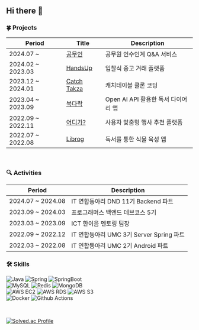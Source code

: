 ## Hi there 👋

### 🍀 Projects
|Period|Title|Description|
|---|---|---|
|2024.07 ~ |[공무인](https://github.com/dnd-side-project/dnd-11th-3-backend)|공무원 인수인계 Q&A 서비스|
|2024.02 ~ 2023.03|[HandsUp](https://github.com/Programmers-HandsUp/BE-handsup)|입찰식 중고 거래 플랫폼|
|2023.12 ~ 2024.01|[Catch Takza](https://github.com/dev-hooon/catchtable)|캐치테이블 클론 코딩|
|2023.04 ~ 2023.09|[북다락](https://github.com/BookDarak/Backend)|Open AI API 활용한 독서 다이어리 앱|
|2022.09 ~ 2022.11|[어디가?](https://github.com/where-to-go-sujungDEV/wheretogo-app)|사용자 맞춤형 행사 추천 플랫폼|
|2022.07 ~ 2022.08|[Librog](https://github.com/LIBROG-team/LIBROG-Android)|독서를 통한 식물 육성 앱|

<br>

### 🔍 Activities
|Period|Description|
|---|---|
|2024.07 ~ 2024.08|IT 연합동아리 DND 11기 Backend 파트|
|2023.09 ~ 2024.03|프로그래머스 백엔드 데브코스 5기|
|2023.03 ~ 2023.09|ICT 한이음 멘토링 팀장|
|2022.09 ~ 2022.12|IT 연합동아리 UMC 3기 Server Spring 파트|
|2022.03 ~ 2022.08|IT 연합동아리 UMC 2기 Android 파트|

### 🛠 Skills
![Java](https://img.shields.io/badge/Java-6f42c1?style=flat&logo=OpenJDK&logoColor=white) ![Spring](https://img.shields.io/badge/Spring-6DB33F?style=flat&logo=Spring&logoColor=white) ![SpringBoot](https://img.shields.io/badge/SpringBoot-6DB33F?style=flat&logo=SpringBoot&logoColor=white) 
<br>
![MySQL](https://img.shields.io/badge/MySQL-4479A1?style=flat&logo=MySQL&logoColor=white) ![Redis](https://img.shields.io/badge/Redis-DC382D?style=flat&logo=Redis&logoColor=white) ![MongoDB](https://img.shields.io/badge/MongoDB-47A248?style=flat&logo=MongoDB&logoColor=white)
<br>
![AWS EC2](https://img.shields.io/badge/Amazon%20EC2-FF9900?style=flat&logo=Amazon%20EC2&logoColor=white)
![AWS RDS](https://img.shields.io/badge/AWS_RDS-0073e6?style=flat&logo=amazonrds&logoColor=white)
  ![AWS S3](https://img.shields.io/badge/Amaozon_S3-569A31?style=flat&logo=amazons3&logoColor=white) 
<br>
  ![Docker](https://img.shields.io/badge/Docker-2496ED?style=flat&logo=Docker&logoColor=white) ![Github Actions](https://img.shields.io/badge/Github_Actions-2088FF?style=flat&logo=githubactions&logoColor=white) 

<br>


[![Solved.ac Profile](http://mazassumnida.wtf/api/mini/generate_badge?boj=hyun2731)](https://solved.ac/hyun2731)
